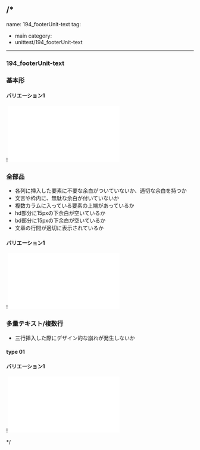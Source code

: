 /*
---
name: 194_footerUnit-text
tag:
  - main
category:
  - unittest/194_footerUnit-text
---

### 194_footerUnit-text
### 基本形

#### バリエーション1

!![194_footerUnit-text_01basic_1.html](./html/194_footerUnit-text/194_footerUnit-text_01basic_1.html)

### 全部品
- 各列に挿入した要素に不要な余白がついていないか、適切な余白を持つか
- 文言や枠内に、無駄な余白が付いていないか
- 複数カラムに入っている要素の上端があっているか
- hd部分に15pxの下余白が空いているか
- bd部分に15pxの下余白が空いているか
- 文章の行間が適切に表示されているか

#### バリエーション1

!![194_footerUnit-text_02all_1.html](./html/194_footerUnit-text/194_footerUnit-text_02all_1.html)

### 多量テキスト/複数行
- 三行挿入した際にデザイン的な崩れが発生しないか

#### type 01
#### バリエーション1

!![194_footerUnit-text_d03manyText_01_1.html](./html/194_footerUnit-text/194_footerUnit-text_d03manyText_01_1.html)

*/
